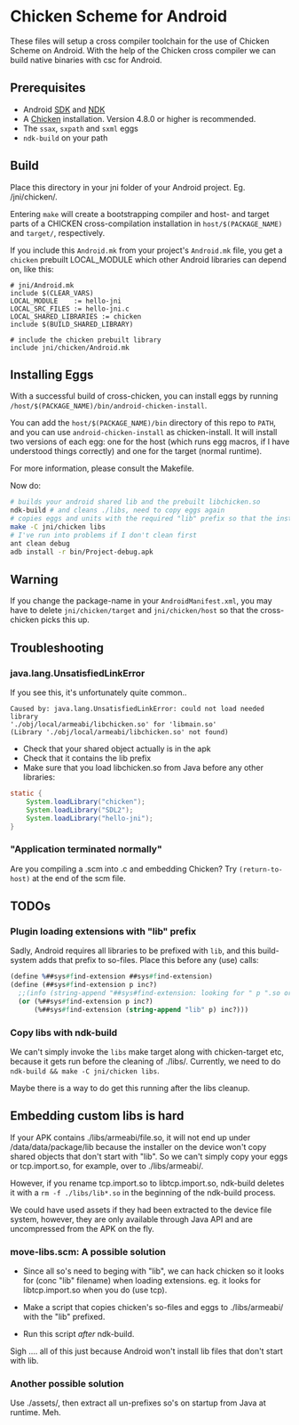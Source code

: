 # Chicken Scheme for Android

These files will setup a cross compiler toolchain for the use of
Chicken Scheme on Android. With the help of the Chicken cross compiler
we can build native binaries with csc for Android.

## Prerequisites

* Android [SDK](http://developer.android.com/sdk/) and [NDK](http://developer.android.com/tools/sdk/ndk/)
* A [Chicken](http://code.call-cc.org) installation. Version 4.8.0 or higher is recommended.
* The `ssax`, `sxpath` and `sxml` eggs
* `ndk-build` on your path

## Build

Place this directory in your jni folder of your Android project. Eg.
<project>/jni/chicken/.

Entering `make` will create a bootstrapping compiler and host- and
target parts of a CHICKEN cross-compilation installation in
`host/$(PACKAGE_NAME)` and `target/`, respectively.

If you include this `Android.mk` from your project's `Android.mk`
file, you get a `chicken` prebuilt LOCAL_MODULE which other Android
libraries can depend on, like this:

```make
# jni/Android.mk
include $(CLEAR_VARS)
LOCAL_MODULE    := hello-jni
LOCAL_SRC_FILES := hello-jni.c
LOCAL_SHARED_LIBRARIES := chicken
include $(BUILD_SHARED_LIBRARY)

# include the chicken prebuilt library
include jni/chicken/Android.mk
```
## Installing Eggs

With a successful build of cross-chicken, you can install eggs by
running `/host/$(PACKAGE_NAME)/bin/android-chicken-install`.

You can add the `host/$(PACKAGE_NAME)/bin` directory of this repo to
`PATH`, and you can use `android-chicken-install` as chicken-install.
It will install two versions of each egg: one for the host (which runs
egg macros, if I have understood things correctly) and one for the
target (normal runtime).

For more information, please consult the Makefile.

Now do:
```bash
# builds your android shared lib and the prebuilt libchicken.so
ndk-build # and cleans ./libs, need to copy eggs again
# copies eggs and units with the required "lib" prefix so that the installer picks them up:
make -C jni/chicken libs
# I've run into problems if I don't clean first
ant clean debug
adb install -r bin/Project-debug.apk
```

## Warning

If you change the package-name in your `AndroidManifest.xml`, you may have to delete `jni/chicken/target` and `jni/chicken/host` so that the cross-chicken picks this up.

## Troubleshooting

### java.lang.UnsatisfiedLinkError

If you see this, it's unfortunately quite common..

```
Caused by: java.lang.UnsatisfiedLinkError: could not load needed library 
'./obj/local/armeabi/libchicken.so' for 'libmain.so' 
(Library './obj/local/armeabi/libchicken.so' not found)
```

- Check that your shared object actually is in the apk
- Check that it contains the lib prefix
- Make sure that you load libchicken.so from Java before any other
 libraries:

```java
static {
    System.loadLibrary("chicken");
    System.loadLibrary("SDL2");
    System.loadLibrary("hello-jni");
}
```

### "Application terminated normally"

Are you compiling a .scm into .c and embedding Chicken? Try
`(return-to-host)` at the end of the scm file.


## TODOs

### Plugin loading extensions with "lib" prefix

Sadly, Android requires all libraries to be prefixed with `lib`, 
and this build-system adds that prefix to so-files. Place this
before any (use) calls:

```scheme
(define %##sys#find-extension ##sys#find-extension)
(define (##sys#find-extension p inc?)
  ;;(info (string-append "##sys#find-extension: looking for " p ".so or " (string-append "lib" p ".so")))
  (or (%##sys#find-extension p inc?)
      (%##sys#find-extension (string-append "lib" p) inc?)))
```

### Copy libs with ndk-build

We can't simply invoke the `libs` make target along with
chicken-target etc, because it gets run before the cleaning of
./libs/. Currently, we need to do `ndk-build && make -C jni/chicken
libs`.

Maybe there is a way to do get this running after the libs cleanup.

## Embedding custom libs is hard

If your APK contains ./libs/armeabi/file.so, it will not end up under
/data/data/package/lib because the installer on the device won't copy
shared objects that don't start with "lib". So we can't simply copy
your eggs or tcp.import.so, for example, over to ./libs/armeabi/.

However, if you rename tcp.import.so to libtcp.import.so, ndk-build deletes
it with a `rm -f ./libs/lib*.so` in the beginning of the ndk-build
process.

We could have used assets if they had been extracted to the device
file system, however, they are only available through Java API and are
uncompressed from the APK on the fly.

### move-libs.scm: A possible solution

- Since all so's need to beging with "lib", we can hack chicken so it
  looks for (conc "lib" filename) when loading extensions. eg. it
  looks for libtcp.import.so when you do (use tcp).

- Make a script that copies chicken's so-files and eggs to
  ./libs/armeabi/ with the "lib" prefixed.

- Run this script *after* ndk-build.

Sigh .... all of this just because Android won't install lib files
that don't start with lib.

### Another possible solution

Use ./assets/, then extract all un-prefixes so's on startup from Java
at runtime. Meh.
